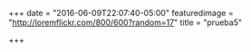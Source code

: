 +++
date = "2016-06-09T22:07:40-05:00"
featuredimage = "http://loremflickr.com/800/600?random=17"
title = "prueba5"

+++

